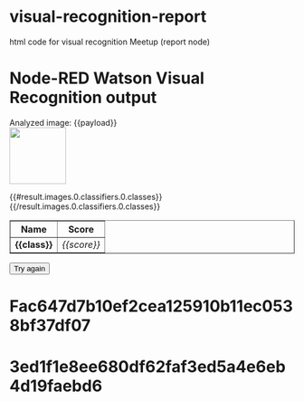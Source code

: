 # visual-recognition-report
html code for visual recognition Meetup (report node)


<html>
<head><title>Watson Visual Recognition on Node-RED</title></head>
<body>
<h1>Node-RED Watson Visual Recognition output</h1>
<p>Analyzed image: {{payload}}<br/><img src="{{payload}}" height='100'/></p>
<table border='1'>
    <thead><tr><th>Name</th><th>Score</th></tr></thead>
{{#result.images.0.classifiers.0.classes}}
  <tr><td><b>{{class}}</b></td><td><i>{{score}}</i></td></tr>
{{/result.images.0.classifiers.0.classes}}
</table>
<form  action="{{req._parsedUrl.pathname}}">
    <input type="submit" value="Try again"/>
</form>
</body>
</html>



# Fac647d7b10ef2cea125910b11ec0538bf37df07


# 3ed1f1e8ee680df62faf3ed5a4e6eb4d19faebd6
